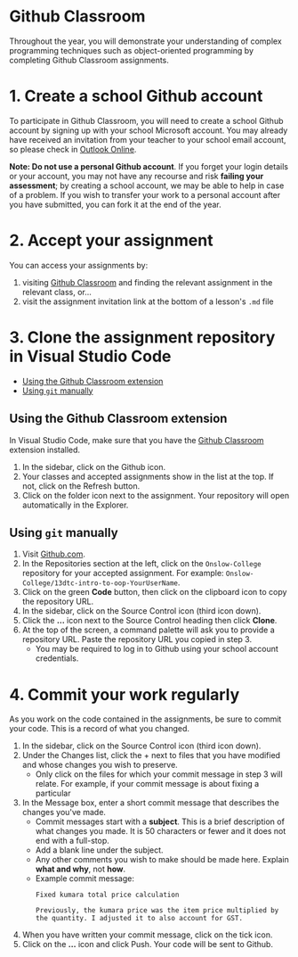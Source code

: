 # Github Classroom

Throughout the year, you will demonstrate your understanding of complex programming techniques such as object-oriented programming by completing Github Classroom assignments.


# 1. Create a school Github account

To participate in Github Classroom, you will need to create a school Github account by signing up with your school Microsoft account. You may already have received an invitation from your teacher to your school email account, so please check in [Outlook Online](https://office.com/outlook).

**Note: Do not use a personal Github account**. If you forget your login details or your account, you may not have any recourse and risk **failing your assessment**; by creating a school account, we may be able to help in case of a problem. If you wish to transfer your work to a personal account after you have submitted, you can fork it at the end of the year.


# 2. Accept your assignment

You can access your assignments by:

1. visiting [Github Classroom](https://classroom.github.com/) and finding the relevant assignment in the relevant class, or…
2. visit the assignment invitation link at the bottom of a lesson's ``.md`` file


# 3. Clone the assignment repository in Visual Studio Code

- [Using the Github Classroom extension](#using-the-github-classroom-extension)
- [Using ``git`` manually](#using-git-manually)

## Using the Github Classroom extension

In Visual Studio Code, make sure that you have the [Github Classroom](https://marketplace.visualstudio.com/items?itemName=GitHub.classroom) extension installed.

1. In the sidebar, click on the Github icon.
2. Your classes and accepted assignments show in the list at the top. If not, click on the Refresh button.
3. Click on the folder icon next to the assignment. Your repository will open automatically in the Explorer.

## Using ``git`` manually

1. Visit [Github.com](https://github.com/).
2. In the Repositories section at the left, click on the ``Onslow-College`` repository for your accepted assignment. For example: ``Onslow-College/13dtc-intro-to-oop-YourUserName``.
3. Click on the green **Code** button, then click on the clipboard icon to copy the repository URL.
4. In the sidebar, click on the Source Control icon (third icon down).
5. Click the **…** icon next to the Source Control heading then click **Clone**.
6. At the top of the screen, a command palette will ask you to provide a repository URL. Paste the repository URL you copied in step 3.
    - You may be required to log in to Github using your school account credentials.


# 4. Commit your work regularly

As you work on the code contained in the assignments, be sure to commit your code. This is a record of what you changed.

1. In the sidebar, click on the Source Control icon (third icon down).
2. Under the Changes list, click the + next to files that you have modified and whose changes you wish to preserve.
    - Only click on the files for which your commit message in step 3 will relate. For example, if your commit message is about fixing a particular
3. In the Message box, enter a short commit message that describes the changes you've made.
    - Commit messages start with a **subject**. This is a brief description of what changes you made. It is 50 characters or fewer and it does not end with a full-stop.
    - Add a blank line under the subject.
    - Any other comments you wish to make should be made here. Explain **what and why**, not **how**.
    - Example commit message:
        ```
        Fixed kumara total price calculation

        Previously, the kumara price was the item price multiplied by the quantity. I adjusted it to also account for GST.
        ```
4. When you have written your commit message, click on the tick icon.
5. Click on the **…** icon and click Push. Your code will be sent to Github.
